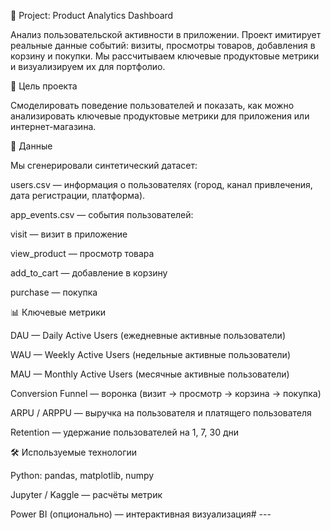 📌 Project: Product Analytics Dashboard

Анализ пользовательской активности в приложении. Проект имитирует реальные данные событий: визиты, просмотры товаров, добавления в корзину и покупки. Мы рассчитываем ключевые продуктовые метрики и визуализируем их для портфолио.

🎯 Цель проекта

Смоделировать поведение пользователей и показать, как можно анализировать ключевые продуктовые метрики для приложения или интернет-магазина.

📂 Данные

Мы сгенерировали синтетический датасет:

users.csv — информация о пользователях (город, канал привлечения, дата регистрации, платформа).

app_events.csv — события пользователей:

visit — визит в приложение

view_product — просмотр товара

add_to_cart — добавление в корзину

purchase — покупка

📊 Ключевые метрики

DAU — Daily Active Users (ежедневные активные пользователи)

WAU — Weekly Active Users (недельные активные пользователи)

MAU — Monthly Active Users (месячные активные пользователи)

Conversion Funnel — воронка (визит → просмотр → корзина → покупка)

ARPU / ARPPU — выручка на пользователя и платящего пользователя

Retention — удержание пользователей на 1, 7, 30 дни

🛠 Используемые технологии

Python: pandas, matplotlib, numpy

Jupyter / Kaggle — расчёты метрик

Power BI (опционально) — интерактивная визуализация# ---
